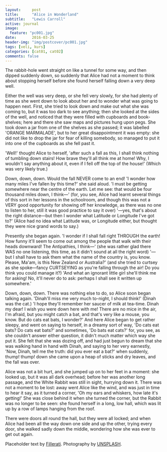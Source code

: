```yaml
---
layout:     post
title:      "Alice in Wonderland"
subtitle:   "Lewis Carroll"
active: journal
image:
  feature: "pc001.jpg"
date:       2016-03-25
header-img: "img/postcover/pc001.jpg"
tags: [veli, kurs]
categories: [cat01, cat02]
comments: false
---
```


The rabbit-hole went straight on like a tunnel for some way, and then  dipped suddenly down, so suddenly that Alice had not a moment to think  about stopping herself before she found herself falling down a very deep  well.

Either the well was very deep, or she fell very slowly, for she had  plenty of time as she went down to look about her and to wonder what was  going to happen next. First, she tried to look down and make out what  she was coming to, but it was too dark to see anything; then she  looked at the sides of the well, and noticed that they were filled with  cupboards and book-shelves; here and there she saw maps and pictures  hung upon pegs. She took down a jar from one of the shelves as  she passed; it was labelled 'ORANGE MARMALADE', but to her great  disappointment it was empty: she did not like to drop the jar for fear  of killing somebody, so managed to put it into one of the cupboards as  she fell past it.

'Well!' thought Alice to herself, 'after such a fall as this, I shall  think nothing of tumbling down stairs! How brave they'll all think me at  home! Why, I wouldn't say anything about it, even if I fell off the top  of the house!' (Which was very likely true.)

Down, down, down. Would the fall NEVER come to an end! 'I wonder how  many miles I've fallen by this time?' she said aloud. 'I must be getting  somewhere near the centre of the earth. Let me see: that would be four  thousand miles down, I think&mdash;' (for, you see, Alice had learnt several  things of this sort in her lessons in the schoolroom, and though this  was not a VERY good opportunity for showing off her knowledge, as there  was no one to listen to her, still it was good practice to say it over)  '&mdash;yes, that's about the right distance&mdash;but then I wonder what Latitude  or Longitude I've got to?' (Alice had no idea what Latitude was, or  Longitude either, but thought they were nice grand words to say.)

Presently she began again. 'I wonder if I shall fall right THROUGH the  earth! How funny it'll seem to come out among the people that walk with  their heads downward! The Antipathies, I think&mdash;' (she was rather glad  there WAS no one listening, this time, as it didn't sound at all the  right word) '&mdash;but I shall have to ask them what the name of the country  is, you know. Please, Ma'am, is this New Zealand or Australia?' (and  she tried to curtsey as she spoke&mdash;fancy CURTSEYING as you're falling  through the air! Do you think you could manage it?) 'And what an  ignorant little girl she'll think me for asking! No, it'll never do to  ask: perhaps I shall see it written up somewhere.'

Down, down, down. There was nothing else to do, so Alice soon began  talking again. 'Dinah'll miss me very much to-night, I should think!'  (Dinah was the cat.) 'I hope they'll remember her saucer of milk at  tea-time. Dinah my dear! I wish you were down here with me! There are no  mice in the air, I'm afraid, but you might catch a bat, and that's very  like a mouse, you know. But do cats eat bats, I wonder?' And here Alice  began to get rather sleepy, and went on saying to herself, in a dreamy  sort of way, 'Do cats eat bats? Do cats eat bats?' and sometimes, 'Do  bats eat cats?' for, you see, as she couldn't answer either question,  it didn't much matter which way she put it. She felt that she was dozing  off, and had just begun to dream that she was walking hand in hand with  Dinah, and saying to her very earnestly, 'Now, Dinah, tell me the truth:  did you ever eat a bat?' when suddenly, thump! thump! down she came upon  a heap of sticks and dry leaves, and the fall was over.

<p>Alice was not a bit hurt, and she jumped up on to her feet in a moment:  she looked up, but it was all dark overhead; before her was another  long passage, and the White Rabbit was still in sight, hurrying down it.  There was not a moment to be lost: away went Alice like the wind, and  was just in time to hear it say, as it turned a corner, 'Oh my ears  and whiskers, how late it's getting!' She was close behind it when she  turned the corner, but the Rabbit was no longer to be seen: she found  herself in a long, low hall, which was lit up by a row of lamps hanging  from the roof.</p>

<p>There were doors all round the hall, but they were all locked; and when  Alice had been all the way down one side and up the other, trying every  door, she walked sadly down the middle, wondering how she was ever to  get out again.</p>

<p>Placeholder text by <a href="http://www.fillerati.com/">Fillerati</a>. Photography by <a href="https://unsplash.com">UNSPLASH</a>.</p>